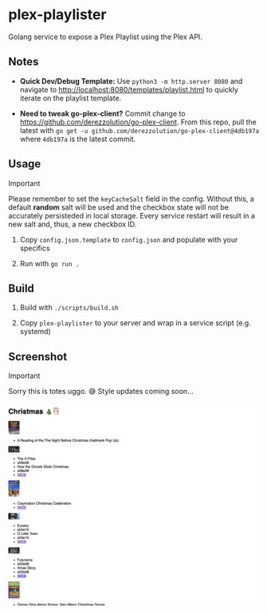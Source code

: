 # plex-playlister

Golang service to expose a Plex Playlist using the Plex API.

## Notes

* **Quick Dev/Debug Template:** Use `python3 -m http.server 8080` and navigate to
  <http://localhost:8080/templates/playlist.html> to quickly iterate on the playlist template.

* **Need to tweak go-plex-client?** Commit change to <https://github.com/derezzolution/go-plex-client>. From this repo,
  pull the latest with `go get -u github.com/derezzolution/go-plex-client@4db197a` where `4db197a` is the latest commit.

## Usage

> [!IMPORTANT]
> Please remember to set the `keyCacheSalt` field in the config. Without this, a default **random** salt will be used
> and the checkbox state will not be accurately persisteded in local storage. Every service restart will result in a new
> salt and, thus, a new checkbox ID.

1. Copy `config.json.template` to `config.json` and populate with your specifics

1. Run with `go run .`

## Build

1. Build with `./scripts/build.sh`

2. Copy `plex-playlister` to your server and wrap in a service script (e.g. systemd)

## Screenshot

> [!IMPORTANT]
> Sorry this is totes uggo. 😅  Style updates coming soon...

![Screenshot](https://github.com/derezzolution/plex-playlister/blob/main/docs/screenshot.png)
